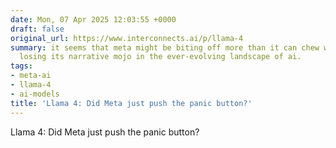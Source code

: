 ```yaml
---
date: Mon, 07 Apr 2025 12:03:55 +0000
draft: false
original_url: https://www.interconnects.ai/p/llama-4
summary: it seems that meta might be biting off more than it can chew with llama 4,
  losing its narrative mojo in the ever-evolving landscape of ai.
tags:
- meta-ai
- llama-4
- ai-models
title: 'Llama 4: Did Meta just push the panic button?'
---
```


Llama 4: Did Meta just push the panic button?